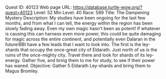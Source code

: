 Quest ID: 40123
Web page URL: https://database.turtle-wow.org/?quest=40123
Level: 52
Min Level: 40
Race: 589
Title: The Dampening Mystery
Description: My studies have been ongoing for the last few months, and from what I can tell, the energy within the region has been slowly fading away. Even my own magic hasn't been as potent! If whatever is causing this can harness even more power, this could be quite damaging for magic across the entire continent, and potentially even Dalaran in the future!$B$BI have a few leads that I want to look into. The first is the ley-shards that occupy the once-great city of Eldarath. Just north of us is the ruins of the once-mighty city. Travel there and look for shards of its ley-energy. Gather five, and bring them to me for study, to see if their power has waned.
Objective: Gather 5 Eldarath Ley-shards and bring them to Magus Bromley.
